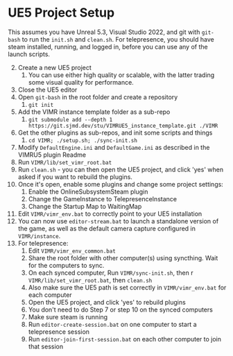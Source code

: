 # UE5 Project Setup 

This assumes you have Unreal 5.3, Visual Studio 2022, and git with `git-bash` to run the `init.sh` and `clean.sh`. For telepresence, you should have steam installed, running, and logged in, before you can use any of the launch scripts.

2. Create a new UE5 project
	1. You can use either high quality or scalable, with the latter trading some visual quality for performance.
3. Close the UE5 editor
4. Open `git-bash` in the root folder and create a repository
	1. `git init`
5. Add the VIMR instance template folder as a sub-repo
	1. `git submodule add --depth 1 https://git.sjmd.dev/stu/VIMRUE5_instance_template.git ./VIMR`
6. Get the other plugins as sub-repos, and init some scripts and things
	1. `cd VIMR; ./setup.sh; ./sync-init.sh`
7. Modify `DefaultEngine.ini` and `DefaultGame.ini` as described in the VIMRU5 plugin Readme
8. Run `VIMR/lib/set_vimr_root.bat`
9. Run `clean.sh` - you can then open the UE5 project, and click 'yes' when asked if you want to rebuild the plugins.
10. Once it's open, enable some plugins and change some project settings:
	1. Enable the OnlineSubsystemSteam plugin
	2. Change the GameInstance to TelepresenceInstance
	3. Change the Startup Map to WaitingMap
11. Edit `VIMR/vimr_env.bat` to correctly point to your UE5 installation
12. You can now use `editor-stream.bat` to launch a standalone version of the game, as well as the default camera capture configured in `VIMR/instance`.
13. For telepresence:
	1. Edit `VIMR/vimr_env_common.bat`
	2. Share the root folder with other computer(s) using syncthing. Wait for the computers to sync.
	3. On each synced computer, Run `VIMR/sync-init.sh`, then r `VIMR/lib/set_vimr_root.bat`, then `clean.sh`
	4. Also make sure the UE5 path is set correctly in `VIMR/vimr_env.bat` for each computer
	5. Open the UE5 project, and click 'yes' to rebuild plugins 
	6. You don't need to do Step 7 or step 10 on the synced computers
	7. Make sure steam is running
	8. Run `editor-create-session.bat` on one computer to start a telepresence session
	9. Run `editor-join-first-session.bat` on each other computer to join that session